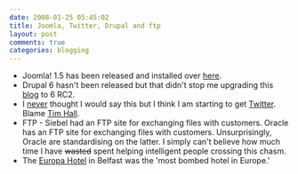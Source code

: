 ```yaml
---
date: 2008-01-25 05:45:02
title: Joomla, Twitter, Drupal and ftp
layout: post
comments: true
categories: blogging
---
```

- Joomla! 1.5 has been released and installed over
  [here](http://www.nbrightside.com/joomla/).
- Drupal 6 hasn't been released but that didn't stop me upgrading this
  [blog](http://www.nbrightside.com/drupal/node/32#comments) to 6 RC2.
- I
  [never](http://www.nbrightside.com/blog/2007/03/12/resisting-the-lure-of-twitter/)
  thought I would say this but I think I am starting to get
  [Twitter](https://twitter.com/andycowl/). Blame [Tim
  Hall](http://www.oracle-base.com/blog/2008/01/24/twitter-funny-coincidences-and-updates/).
- FTP - Siebel had an FTP site for exchanging files with customers.
  Oracle has an FTP site for exchanging files with customers.
  Unsurprisingly, Oracle are standardising on the latter. I simply
  can't believe how much time I have ~~wasted~~ spent helping
  intelligent people crossing this chasm.
- The [Europa Hotel](http://en.wikipedia.org/wiki/Europa_Hotel) in
  Belfast was the 'most bombed hotel in Europe.'
